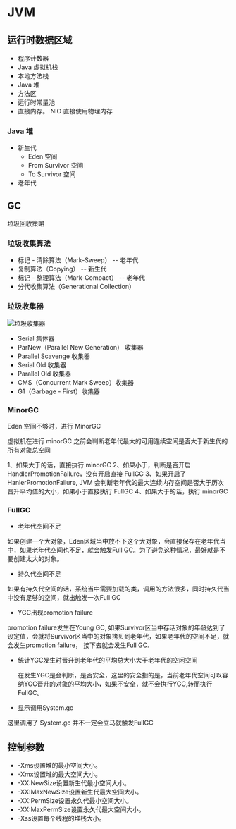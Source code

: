# JVM

## 运行时数据区域

* 程序计数器
* Java 虚拟机栈
* 本地方法栈
* Java 堆
* 方法区
* 运行时常量池
* 直接内存。 NIO 直接使用物理内存

### Java 堆

* 新生代
  * Eden 空间
  * From Survivor 空间
  * To Survivor 空间
* 老年代

## GC

垃圾回收策略

### 垃圾收集算法

* 标记 - 清除算法（Mark-Sweep） -- 老年代
* 复制算法（Copying） -- 新生代
* 标记 - 整理算法（Mark-Compact） -- 老年代
* 分代收集算法（Generational Collection）

### 垃圾收集器

![垃圾收集器](https://pic.yupoo.com/crowhawk/56a02e55/3b3c42d2.jpg)

* Serial 集体器
* ParNew（Parallel New Generation） 收集器
* Parallel Scavenge 收集器
* Serial Old 收集器
* Parallel Old 收集器
* CMS（Concurrent Mark Sweep）收集器
* G1（Garbage - First）收集器

### MinorGC

Eden 空间不够时，进行 MinorGC

虚拟机在进行 minorGC 之前会判断老年代最大的可用连续空间是否大于新生代的所有对象总空间

1、如果大于的话，直接执行 minorGC
2、如果小于，判断是否开启 HandlerPromotionFailure，没有开启直接 FullGC
3、如果开启了HanlerPromotionFailure, JVM 会判断老年代的最大连续内存空间是否大于历次晋升平均值的大小，如果小于直接执行 FullGC
4、如果大于的话，执行 minorGC

### FullGC

* 老年代空间不足

 如果创建一个大对象，Eden区域当中放不下这个大对象，会直接保存在老年代当中，如果老年代空间也不足，就会触发Full GC。为了避免这种情况，最好就是不要创建太大的对象。

* 持久代空间不足

如果有持久代空间的话，系统当中需要加载的类，调用的方法很多，同时持久代当中没有足够的空间，就出触发一次Full GC

* YGC出现promotion failure

promotion failure发生在Young GC, 如果Survivor区当中存活对象的年龄达到了设定值，会就将Survivor区当中的对象拷贝到老年代，如果老年代的空间不足，就会发生promotion failure， 接下去就会发生Full GC.

* 统计YGC发生时晋升到老年代的平均总大小大于老年代的空闲空间

  在发生YGC是会判断，是否安全，这里的安全指的是，当前老年代空间可以容纳YGC晋升的对象的平均大小，如果不安全，就不会执行YGC,转而执行FullGC。

* 显示调用System.gc

这里调用了 System.gc  并不一定会立马就触发FullGC

## 控制参数

* -Xms设置堆的最小空间大小。
* -Xmx设置堆的最大空间大小。
* -XX:NewSize设置新生代最小空间大小。
* -XX:MaxNewSize设置新生代最大空间大小。
* -XX:PermSize设置永久代最小空间大小。
* -XX:MaxPermSize设置永久代最大空间大小。
* -Xss设置每个线程的堆栈大小。
